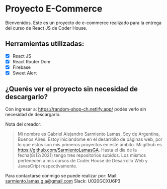 # Proyecto E-Commerce
Bienvenidos. Este es un proyecto de e-commerce realizado para la entrega del curso de React JS de Coder House.

## Herramientas utilizadas:

 - [x] React JS
 - [x] React Router Dom
 - [x] Firebase
 - [x] Sweet Alert

## ¿Querés ver el proyecto sin necesidad de descargarlo?
Con ingresar a: https://random-shop-ch.netlify.app/ podés verlo sin necesidad de descargarlo.

Nota del creador:
> Mi nombre es Gabriel Alejandro Sarmiento Lamas, Soy de Argentina, Buenos Aires. Estoy iniciandome en el desarrollo de páginas web, por lo que estos son mis primeros proyectos en este ámbito.
> Mi github es https://github.com/SarmientoLamasGA. Hasta el día de la fecha(8/12/2021) tengo tres repositorios subidos. Los mismos pertenecen a mis cursos de Coder House de Desarrollo Web y JavasCript respectivamente.

Para contactarse conmigo se puede realizar por:
Mail: sarmiento.lamas.g.a@gmail.com
Slack: U020GCXU6P3
